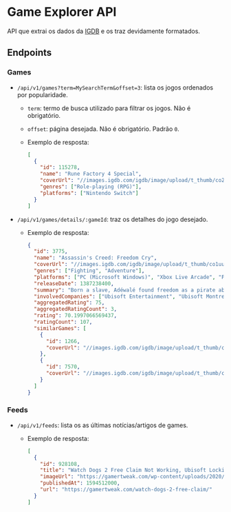 # Game Explorer API

API que extrai os dados da [IGDB](https://www.igdb.com/api) e os traz devidamente formatados.

## Endpoints

### Games

- `/api/v1/games?term=MySearchTerm&offset=3`: lista os jogos ordenados por popularidade.

  - `term`: termo de busca utilizado para filtrar os jogos. Não é obrigatório.
  - `offset`: página desejada. Não é obrigatório. Padrão `0`.
  - Exemplo de resposta:

    ```json
    [
      {
        "id": 115278,
        "name": "Rune Factory 4 Special",
        "coverUrl": "//images.igdb.com/igdb/image/upload/t_thumb/co203s.jpg",
        "genres": ["Role-playing (RPG)"],
        "platforms": ["Nintendo Switch"]
      }
    ]
    ```

- `/api/v1/games/details/:gameId`: traz os detalhes do jogo desejado.

  - Exemplo de resposta:

    ```json
    {
      "id": 3775,
      "name": "Assassin's Creed: Freedom Cry",
      "coverUrl": "//images.igdb.com/igdb/image/upload/t_thumb/co1uue.jpg",
      "genres": ["Fighting", "Adventure"],
      "platforms": ["PC (Microsoft Windows)", "Xbox Live Arcade", "PlayStation Network", "PlayStation 4"],
      "releaseDate": 1387238400,
      "summary": "Born a slave, Adéwalé found freedom as a pirate aboard the Jackdaw as Captain Edward Kenway's Quartermaster. Fifteen years later, Adéwalé has become a trained assassin and finds himself shipwrecked in Saint-Domingue with no weapon and no crew helping him out. So unfolds a new adventure,",
      "involvedCompanies": ["Ubisoft Entertainment", "Ubisoft Montreal", "Ubisoft Québec"],
      "aggregatedRating": 75,
      "aggregatedRatingCount": 3,
      "rating": 70.1997066569437,
      "ratingCount": 107,
      "similarGames": [
        {
          "id": 1266,
          "coverUrl": "//images.igdb.com/igdb/image/upload/t_thumb/co1xii.jpg"
        },
        {
          "id": 7570,
          "coverUrl": "//images.igdb.com/igdb/image/upload/t_thumb/co1xir.jpg"
        }
      ]
    }
    ```

### Feeds

- `/api/v1/feeds`: lista os as últimas notícias/artigos de games.

  - Exemplo de resposta:

    ```json
    [
      {
        "id": 928108,
        "title": "Watch Dogs 2 Free Claim Not Working, Ubisoft Locking Spammers With Multiple Account",
        "imageUrl": "https://gamertweak.com/wp-content/uploads/2020/07/watch-dogs-2-free-copy.jpg",
        "publishedAt": 1594512000,
        "url": "https://gamertweak.com/watch-dogs-2-free-claim/"
      }
    ]
    ```
